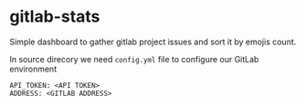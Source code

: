 # gitlab-stats
Simple dashboard to gather gitlab project issues and sort it by emojis count. 

In source direcory we need `config.yml` file to configure our GitLab environment
```
API_TOKEN: <API TOKEN>
ADDRESS: <GITLAB ADDRESS>
```